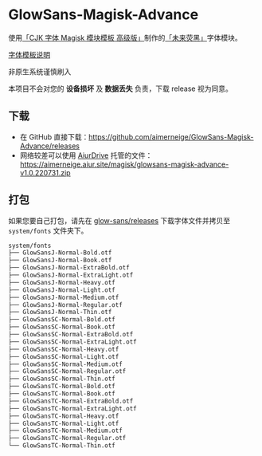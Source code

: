 # GlowSans-Magisk-Advance

使用[「CJK 字体 Magisk 模块模板 高级版」](https://github.com/lxgw/advanced-cjk-font-magisk-module-template)制作的[「未来荧黑」](https://github.com/welai/glow-sans)字体模块。

[字体模板说明](README-lxgw.md)

非原生系统谨慎刷入

本项目不会对您的 **设备损坏** 及 **数据丢失** 负责，下载 release 视为同意。

## 下载

- 在 GitHub 直接下载：<https://github.com/aimerneige/GlowSans-Magisk-Advance/releases>
- 网络较差可以使用 [AiurDrive](https://github.com/AiursoftWeb/AiurDrive) 托管的文件：<https://aimerneige.aiur.site/magisk/glowsans-magisk-advance-v1.0.220731.zip>

## 打包

如果您要自己打包，请先在 [glow-sans/releases](https://github.com/welai/glow-sans/releases) 下载字体文件并拷贝至 `system/fonts` 文件夹下。

```bash
system/fonts
├── GlowSansJ-Normal-Bold.otf
├── GlowSansJ-Normal-Book.otf
├── GlowSansJ-Normal-ExtraBold.otf
├── GlowSansJ-Normal-ExtraLight.otf
├── GlowSansJ-Normal-Heavy.otf
├── GlowSansJ-Normal-Light.otf
├── GlowSansJ-Normal-Medium.otf
├── GlowSansJ-Normal-Regular.otf
├── GlowSansJ-Normal-Thin.otf
├── GlowSansSC-Normal-Bold.otf
├── GlowSansSC-Normal-Book.otf
├── GlowSansSC-Normal-ExtraBold.otf
├── GlowSansSC-Normal-ExtraLight.otf
├── GlowSansSC-Normal-Heavy.otf
├── GlowSansSC-Normal-Light.otf
├── GlowSansSC-Normal-Medium.otf
├── GlowSansSC-Normal-Regular.otf
├── GlowSansSC-Normal-Thin.otf
├── GlowSansTC-Normal-Bold.otf
├── GlowSansTC-Normal-Book.otf
├── GlowSansTC-Normal-ExtraBold.otf
├── GlowSansTC-Normal-ExtraLight.otf
├── GlowSansTC-Normal-Heavy.otf
├── GlowSansTC-Normal-Light.otf
├── GlowSansTC-Normal-Medium.otf
├── GlowSansTC-Normal-Regular.otf
└── GlowSansTC-Normal-Thin.otf
```